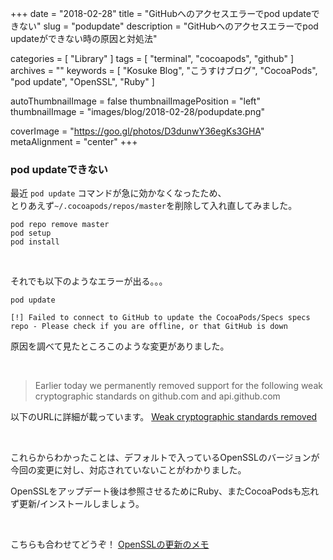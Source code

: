 +++
date = "2018-02-28"
title = "GitHubへのアクセスエラーでpod updateできない"
slug = "podupdate"
description = "GitHubへのアクセスエラーでpod updateができない時の原因と対処法"

categories = [
	"Library"
]
tags = [
	"terminal",
	"cocoapods",
	"github"
]
archives = ""
keywords = [
	"Kosuke Blog",
	"こうすけブログ",
	"CocoaPods",
	"pod update",
	"OpenSSL",
	"Ruby"
]

autoThumbnailImage = false
thumbnailImagePosition = "left"
thumbnailImage = "images/blog/2018-02-28/podupdate.png"

coverImage = "https://goo.gl/photos/D3dunwY36egKs3GHA"
metaAlignment = "center"
+++

### pod updateできない

最近 `pod update` コマンドが急に効かなくなったため、  
とりあえず`~/.cocoapods/repos/master`を削除して入れ直してみました。

```
pod repo remove master
pod setup
pod install
```

<br>

それでも以下のようなエラーが出る。。。

```
pod update

[!] Failed to connect to GitHub to update the CocoaPods/Specs specs repo - Please check if you are offline, or that GitHub is down
```

原因を調べて見たところこのような変更がありました。

<br>

>Earlier today we permanently removed support for the following weak cryptographic standards on github.com and api.github.com

以下のURLに詳細が載っています。
[Weak cryptographic standards removed](https://github.com/blog/2507-weak-cryptographic-standards-removed)

<br>

これらからわかったことは、デフォルトで入っているOpenSSLのバージョンが  
今回の変更に対し、対応されていないことがわかりました。

OpenSSLをアップデート後は参照させるためにRuby、またCocoaPodsも忘れず更新/インストールしましょう。

<br>

こちらも合わせてどうぞ！
[OpenSSLの更新のメモ](https://kosukeblog.com/2018/02/openssl/)

<br>

<script async src="//pagead2.googlesyndication.com/pagead/js/adsbygoogle.js"></script>
<!-- BlogAdsense_Bottom -->
<ins class="adsbygoogle"
     style="display:block"
     data-ad-client="ca-pub-9828180917254396"
     data-ad-slot="9212002313"
     data-ad-format="auto"></ins>
<script>
(adsbygoogle = window.adsbygoogle || []).push({});
</script>